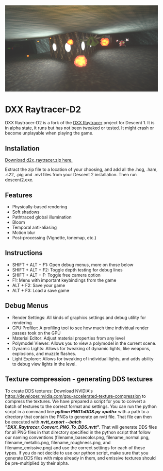 ![scrn0004](d2/assets/scrn0004.png)

# DXX Raytracer-D2
DXX Raytracer-D2 is a fork of the [DXX Raytracer](https://github.com/BredaUniversityGames/DXX-Raytracer) project for Descent 1. It is in alpha state, it runs but has not been tweaked or tested. It might crash or become unplayable when playing the game.


## Installation
[Download d2x_raytracer.zip here.](https://github.com/arbruijn/DXX-Raytracer-D2/releases/latest) 

Extract the zip file to a location of your choosing, and add all the  .hog, .ham, .s22, .pig and .mvl files from your Descent 2 installation. Then run descent2.exe.

## Features
- Physically-based rendering
- Soft shadows
- Pathtraced global illumination
- Bloom
- Temporal anti-aliasing
- Motion blur
- Post-processing (Vignette, tonemap, etc.)

## Instructions
- SHIFT + ALT + F1: Open debug menus, more on those below
- SHIFT + ALT + F2: Toggle depth testing for debug lines
- SHIFT + ALT + F: Toggle free camera option
- F1: Menu with important keybindings from the game
- ALT + F2: Save your game
- ALT + F3: Load a save game

## Debug Menus
- Render Settings: All kinds of graphics settings and debug utility for rendering
- GPU Profiler: A profiling tool to see how much time individual render passes took on the GPU
- Material Editor: Adjust material properties from any level
- Polymodel Viewer: Allows you to view a polymodel in the current scene.
- Dynamic Lights: Allows for tweaking of dynamic lights, like weapons, explosions, and muzzle flashes.
- Light Explorer: Allows for tweaking of individual lights, and adds ability to debug view lights in the level.

## Texture compression - generating DDS textures
To create DDS textures: Download NVIDIA's https://developer.nvidia.com/gpu-accelerated-texture-compression to compress the textures. We have prepared a script for you to convert a batch of textures to the correct format and settings. You can run the python script in a command line ***python PNGToDDS.py \<path\>*** with a path to a directory that contain the PNGs to generate an nvtt file. That file can then be executed with ***nvtt_export --batch "DXX_Raytracer_Convert_PNG_To_DDS.nvtt"***. That will generate DDS files for all PNG files in that directory specified in the python script that follow our naming conventions (filename_basecolor.png, filename_normal.png, filename_metallic.png, filename_roughness.png, and filename_emissive.png) and use the correct settings for each of these types. If you do not decide to use our python script, make sure that you generate DDS files with mips already in them, and emissive textures should be pre-multiplied by their alpha.
